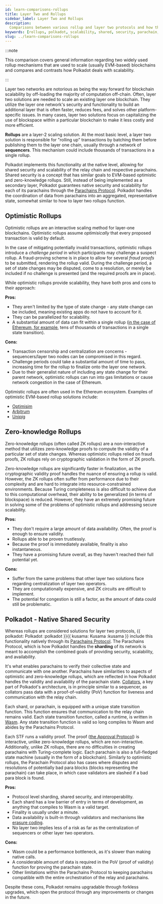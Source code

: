 ```yaml
---
id: learn-comparisons-rollups
title: Layer Two and Rollups
sidebar_label: Layer Two and Rollups
description:
  Comparisons between various rollup and layer two protocols and how they relate to Polkadot.
keywords: [rollups, polkadot, scalability, shared, security, parachain, ethereum]
slug: ../learn-comparisons-rollups
---
```


:::note

This comparison covers general information regarding two widely used rollup mechanisms that are used
to scale (usually EVM-based) blockchains and compares and contrasts how Polkadot deals with
scalability.

:::

Layer two networks are notorious as being the way forward for blockchain scalability by off-loading
the majority of computation off-chain. Often, layer two solutions are needed to scale an existing
layer one blockchain. They utilize the layer one network's security and functionality to build an
additional layer that is often faster, reduces fees, and solves other platform-specific issues. In
many cases, layer two solutions focus on capitalizing the use of blockspace within a particular
blockchain to make it less costly and more efficient.

**Rollups** are a layer-2 scaling solution. At the most basic level, a layer two solution is
responsible for "rolling up" transactions by batching them before publishing them to the layer one
chain, usually through a network of **sequencers**. This mechanism could include thousands of
transactions in a single rollup.

Polkadot implements this functionality at the native level, allowing for shared security and
scalability of the relay chain and respective parachains. Shared security is a concept that has
similar goals to EVM-based optimistic and zero-knowledge rollups. Still, instead of being
implemented as a secondary layer, Polkadot guarantees native security and scalability for each of
its parachains through the [Parachains Protocol](./learn-parachains-protocol.md). Polkadot handles
the coordination of data from parachains into an aggregated, representative state, somewhat similar
to how to layer two rollups function.

## Optimistic Rollups

Optimistic rollups are an interactive scaling method for layer-one blockchains. Optimistic rollups
assume _optimisically_ that every proposed transaction is valid by default.

In the case of mitigating potentially invalid transactions, optimistic rollups introduce a
_challenge period_ in which participants may challenge a suspect rollup. A fraud-proving scheme is
in place to allow for several _fraud proofs_ to be submitted, rendering the rollup valid. During the
challenge period, a set of state changes may be disputed, come to a resolution, or merely be
included if no challenge is presented (and the required proofs are in place).

While optimistic rollups provide scalability, they have both pros and cons to their approach:

**Pros:**

- They aren't limited by the type of state change - any state change can be included, meaning
  existing apps do not have to account for it.
- They can be parallelized for scalability.
- A substantial amount of data can fit within a single rollup
  ([in the case of Ethereum, for example](https://ethereum.org/en/developers/docs/scaling/optimistic-rollups/#scaling-ethereum-with-optimistic-rollups),
  tens of thousands of transactions in a single state transition).

**Cons:**

- Transaction censorship and centralization are concerns - sequencers/layer two nodes can be
  compromised in this regard.
- Challenge periods could take a substantial amount of time to pass, increasing time for the rollup
  to finalize onto the layer one network.
- Due to their generalist nature of including any state change for their parent network, optimistic
  rollups can run into gas limitations or cause network congestion in the case of Ethereum.

Optimistic rollups are often used in the Ethereum ecosystem. Examples of optimistic EVM-based rollup
solutions include:

- [Optimisim](https://www.optimism.io/)
- [Arbitrum](https://bridge.arbitrum.io/)
- [Unipig](https://unipig.exchange/welcome)

## Zero-knowledge Rollups

Zero-knowledge rollups (often called ZK rollups) are a non-interactive method that utilizes
zero-knowledge proofs to compute the validity of a particular set of state changes. Whereas
optimistic rollups relied on fraud proofs, ZK rollups rely on cryptographic validation in the form
of ZK proofs.

Zero-knowledge rollups are significantly faster in finalization, as the cryptographic validity proof
handles the nuance of ensuring a rollup is valid. However, the ZK rollups often suffer from
performance due to their complexity and are hard to integrate into resource-constrained
environments. Because Turing completeness is also difficult to achieve due to this computational
overhead, their ability to be generalized (in terms of blockspace) is reduced. However, they have an
extremely promising future in solving some of the problems of optimistic rollups and addressing
secure scalability.

**Pros:**

- They don't require a large amount of data availability. Often, the proof is enough to ensure
  validity.
- Rollups able to be proven trustlessly.
- Because the proof is immediately available, finality is also instantaneous.
- They have a promising future overall, as they haven't reached their full potential yet.

**Cons:**

- Suffer from the same problems that other layer two solutions face regarding centralization of
  layer two operators.
- They are computationally expensive, and ZK circuits are difficult to implement.
- The potential for congestion is still a factor, as the amount of data could still be problematic.

## Polkadot - Native Shared Security

Whereas rollups are considered solutions for layer two protocols,
{{ polkadot: Polkadot :polkadot }}{{ kusama: Kusama :kusama }} include this functionality natively
through its [Parachains Protocol](./learn-parachains-protocol.md). The Parachains Protocol, which is
how Polkadot handles the **sharding** of its network is meant to accomplish the combined goals of
providing security, scalability, and availability.

It's what enables parachains to verify their collective state and communicate with one another.
Parachains have similarities to aspects of optimistic and zero-knowledge rollups, which are
reflected in how Polkadot handles the validity and availability of the parachain state.
[Collators](./learn-collator.md), a key part of Polkadot's architecture, is in principle similar to
a sequencer, as collators pass data with a proof-of-validity (PoV) function for liveness and
communication with the relay chain.

Each shard, or parachain, is equipped with a unique state transition function. This function ensures
that communication to the relay chain remains valid. Each state transition function, called a
runtime, is written in [Wasm](https://wiki.polkadot.network/docs/learn-wasm). Any state transition
function is valid so long compiles to Wasm and abides by the Parachains Protocol.

Each STF runs a validity proof. The proof ([the Approval Protocol](./learn-availability.md)) is
interactive, unlike zero-knowledge rollups, which are non-interactive. Additionally, unlike ZK
rollups, there are no difficulties in creating parachains with Turing-complete logic. Each parachain
is also a full-fledged state machine (usually in the form of a blockchain). Similarly to optimistic
rollups, the Parachain Protocol also has cases where disputes and resolutions of potentially bad
para blocks (blocks representing the parachain) can take place, in which case validators are slashed
if a bad para block is found.

**Pros:**

- Protocol level sharding, shared security, and interoperability.
- Each shard has a low barrier of entry in terms of development, as anything that compiles to Wasm
  is a valid target.
- Finality is usually under a minute.
- Data availability is built-in through validators and mechanisms like
  [erasure coding](https://wiki.polkadot.network/docs/learn-availability#erasure-codes).
- No layer two implies less of a risk as far as the centralization of sequencers or other layer two
  operators.

**Cons:**

- Wasm could be a performance bottleneck, as it's slower than making native calls.
- A considerable amount of data is required in the PoV (proof of validity) function for proving the
  parachain state.
- Other limitations within the Parachains Protocol to keeping parachains compatible with the entire
  orchestration of the relay and parachains.

Despite these cons, Polkadot remains upgradable through forkless upgrades, which open the protocol
through any improvements or changes in the future.
